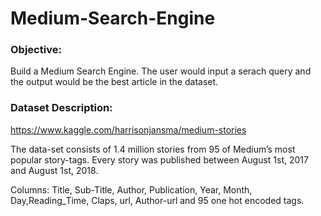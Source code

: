 # Medium-Search-Engine

### Objective:

Build a Medium Search Engine. The user would input a serach query and the output would be the best article in the dataset.

### Dataset Description:

https://www.kaggle.com/harrisonjansma/medium-stories

The data-set consists of 1.4 million stories from 95 of Medium’s most popular story-tags. Every story was published between August 1st, 2017 and August 1st, 2018.

Columns: Title, Sub-Title, Author, Publication, Year, Month, Day,Reading_Time, Claps, url, Author-url and 95 one hot encoded tags.
